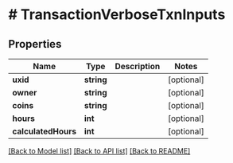 # # TransactionVerboseTxnInputs

## Properties

Name | Type | Description | Notes
------------ | ------------- | ------------- | -------------
**uxid** | **string** |  | [optional] 
**owner** | **string** |  | [optional] 
**coins** | **string** |  | [optional] 
**hours** | **int** |  | [optional] 
**calculatedHours** | **int** |  | [optional] 

[[Back to Model list]](../../README.md#documentation-for-models) [[Back to API list]](../../README.md#documentation-for-api-endpoints) [[Back to README]](../../README.md)


